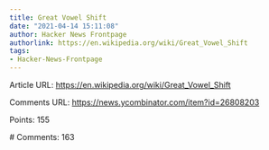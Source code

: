 ```yaml
---
title: Great Vowel Shift
date: "2021-04-14 15:11:08"
author: Hacker News Frontpage
authorlink: https://en.wikipedia.org/wiki/Great_Vowel_Shift
tags:
- Hacker-News-Frontpage
---
```


<p>Article URL: <a href="https://en.wikipedia.org/wiki/Great_Vowel_Shift">https://en.wikipedia.org/wiki/Great_Vowel_Shift</a></p>
<p>Comments URL: <a href="https://news.ycombinator.com/item?id=26808203">https://news.ycombinator.com/item?id=26808203</a></p>
<p>Points: 155</p>
<p># Comments: 163</p>
